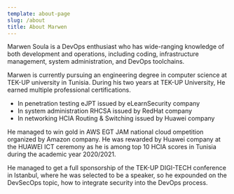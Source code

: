 ```yaml
---
template: about-page
slug: /about
title: About Marwen
---
```


Marwen Soula is a DevOps enthusiast who has wide-ranging knowledge of both development and operations, 
including coding, infrastructure management, system administration, and DevOps toolchains.

Marwen is currently pursuing an engineering degree in computer science at TEK-UP university in Tunisia.
During his two years at TEK-UP University, He earned multiple professional certifications.

- In penetration testing eJPT issued by eLearnSecurity company 
- In system administration RHCSA issued by RedHat company
- In networking HCIA Routing & Switching issued by Huawei company 
 
He managed to win gold in AWS EGT JAM national cloud ompetition organized by Amazon company.
He was rewarded by Huawei company at the HUAWEI ICT ceremony as he is among top 10 HCIA scores in Tunisia during the academic year 2020/2021.

He managed to get a full sponsorship of the TEK-UP DIGI-TECH conference in Istanbul, 
where he was selected to be a speaker, so he expounded on the DevSecOps topic, how to integrate security into the DevOps process.                                      
